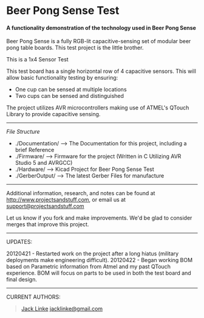 # Beer Pong Sense Test #
#### A functionality demonstration of the technology used in Beer Pong Sense ####

Beer Pong Sense is a fully RGB-lit capacitive-sensing set of modular beer pong table boards. This test project is the little brother.

This is a 1x4 Sensor Test

This test board has a single horizontal row of 4 capacitive sensors. This will allow basic functionality testing by ensuring:
- One cup can be sensed at multiple locations
- Two cups can be sensed and distinguished

The project utilizes AVR microcontrollers making use of ATMEL's QTouch Library to provide capacitive sensing.

---

*File Structure*

* ./Documentation/ --> The Documentation for this project, including a brief Reference
* ./Firmware/ --> Firmware for the project (Written in C Utilizing AVR Studio 5 and AVRGCC)
* ./Hardware/ --> Kicad Project for Beer Pong Sense Test
* ./GerberOutput/ --> The latest Gerber Files for manufacture

---

Additional information, research, and notes can be found at http://www.projectsandstuff.com, or email us at support@projectsandstuff.com

Let us know if you fork and make improvements. We'd be glad to consider merges that improve this project.

---

UPDATES:

20120421 - Restarted work on the project after a long hiatus (military deployments make engineering difficult).
20120422 - Began working BOM based on Parametric information from Atmel and my past QTouch experience. BOM will focus on parts to be used in both the test board and final design.


---

CURRENT AUTHORS:

> [Jack Linke](http://www.jacklinke.com)
jacklinke@gmail.com
